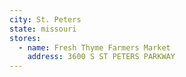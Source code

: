 ```yaml
---
city: St. Peters
state: missouri
stores:
  - name: Fresh Thyme Farmers Market
    address: 3600 S ST PETERS PARKWAY
---
```

